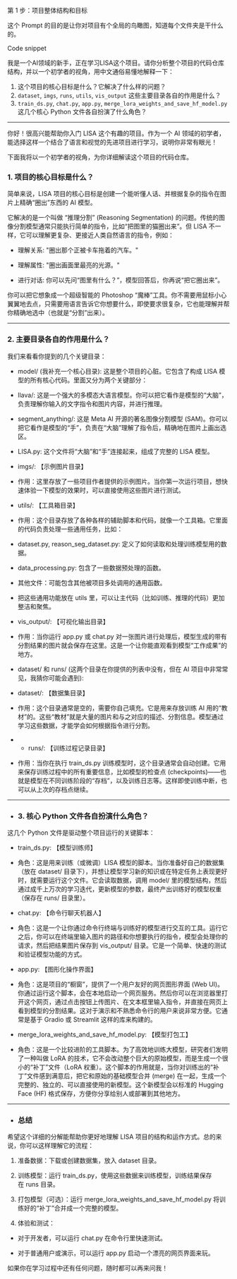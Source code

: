 


第 1 步：项目整体结构和目标

这个 Prompt 的目的是让你对项目有个全局的鸟瞰图，知道每个文件夹是干什么的。

Code snippet


我是一个AI领域的新手，正在学习LISA这个项目。请你分析整个项目的代码仓库结构，并以一个初学者的视角，用中文通俗易懂地解释一下：
1. 这个项目的核心目标是什么？它解决了什么样的问题？
2. `dataset`, `imgs`, `runs`, `utils`, `vis_output` 这些主要目录各自的作用是什么？
3. `train_ds.py`, `chat.py`, `app.py`, `merge_lora_weights_and_save_hf_model.py` 这几个核心 Python 文件各自扮演了什么角色？

---

你好！很高兴能帮助你入门 LISA 这个有趣的项目。作为一个 AI 领域的初学者，能选择这样一个结合了语言和视觉的先进项目进行学习，说明你非常有眼光！

下面我将以一个初学者的视角，为你详细解读这个项目的代码仓库。

### 1. 项目的核心目标是什么？

简单来说，LISA 项目的核心目标是创建一个能听懂人话、并根据复杂的指令在图片上精确“圈出”东西的 AI 模型。

它解决的是一个叫做 “推理分割” (Reasoning Segmentation) 的问题。传统的图像分割模型通常只能执行简单的指令，比如“把图里的猫圈出来”。但 LISA 不一样，它可以理解更复杂、更接近人类自然语言的指令，例如：

- 理解关系: "圈出那个正被卡车拖着的汽车。"

- 理解属性: "圈出画面里最亮的光源。"

- 进行对话: 你可以先问“图里有什么？”，模型回答后，你再说“把它圈出来”。

你可以把它想象成一个超级智能的 Photoshop “魔棒”工具。你不需要用鼠标小心翼翼地去点，只需要用语言告诉它你想要什么，即使要求很复杂，它也能理解并帮你精确地选中（也就是“分割”出来）。

---
### 2. 主要目录各自的作用是什么？

我们来看看你提到的几个关键目录：

- model/ (我补充一个核心目录): 这是整个项目的心脏。它包含了构成 LISA 模型的所有核心代码。里面又分为两个关键部分：

- llava/: 这是一个强大的多模态大语言模型。你可以把它看作是模型的“大脑”，负责理解你输入的文字指令和图片内容，并进行推理。

- segment_anything/: 这是 Meta AI 开源的著名图像分割模型 (SAM)。你可以把它看作是模型的“手”，负责在“大脑”理解了指令后，精确地在图片上画出选区。

- LISA.py: 这个文件将“大脑”和“手”连接起来，组成了完整的 LISA 模型。

- imgs/: 【示例图片目录】

- 作用：这里存放了一些项目作者提供的示例图片。当你第一次运行项目，想快速体验一下模型的效果时，可以直接使用这些图片进行测试。

- utils/: 【工具箱目录】

- 作用：这个目录存放了各种各样的辅助脚本和代码，就像一个工具箱。它里面的代码负责处理一些通用任务，比如：

- dataset.py, reason_seg_dataset.py: 定义了如何读取和处理训练模型用的数据。

- data_processing.py: 包含了一些数据预处理的函数。

- 其他文件：可能包含其他被项目多处调用的通用函数。

- 把这些通用功能放在 utils 里，可以让主代码（比如训练、推理的代码）更加整洁和聚焦。

- vis_output/: 【可视化输出目录】

- 作用：当你运行 app.py 或 chat.py 对一张图片进行处理后，模型生成的带有分割结果的图片就会保存在这里。这是一个让你能直观看到模型“工作成果”的地方。

- dataset/ 和 runs/ (这两个目录在你提供的列表中没有，但在 AI 项目中非常常见，我猜你可能会遇到):

- dataset/: 【数据集目录】

- 作用：这个目录通常是空的，需要你自己填充。它是用来存放训练 AI 用的“教材”的。这些“教材”就是大量的图片和与之对应的描述、分割信息。模型通过学习这些数据，才能学会如何根据指令进行分割。
- - runs/: 【训练过程记录目录】

- 作用：当你在执行 train_ds.py 训练模型时，这个目录通常会自动创建。它用来保存训练过程中的所有重要信息，比如模型的检查点 (checkpoints)——也就是模型在不同训练阶段的“存档”，以及训练日志等。这样即使训练中断，也可以从上次的存档点继续。

---

- ### 3. 核心 Python 文件各自扮演什么角色？

这几个 Python 文件是驱动整个项目运行的关键脚本：

- train_ds.py: 【模型训练师】

- 角色：这是用来训练（或微调）LISA 模型的脚本。当你准备好自己的数据集（放在 dataset/ 目录下），并想让模型学习新的知识或在特定任务上表现更好时，就需要运行这个文件。它会读取数据，调用 model/ 里的模型结构，然后通过成千上万次的学习迭代，更新模型的参数，最终产出训练好的模型权重（保存在 runs/ 目录里）。

- chat.py: 【命令行聊天机器人】

- 角色：这是一个让你通过命令行终端与训练好的模型进行交互的工具。运行它之后，你可以在终端里输入图片的路径和你想要执行的指令，模型会处理你的请求，然后把结果图片保存到 vis_output/ 目录。它是一个简单、快速的测试和验证模型功能的方式。

- app.py: 【图形化操作界面】

- 角色：这是项目的“橱窗”，提供了一个用户友好的网页图形界面 (Web UI)。你通过运行这个脚本，会在本地启动一个网页服务。然后你可以在浏览器里打开这个网页，通过点击按钮上传图片、在文本框里输入指令，并直接在网页上看到模型的分割结果。这对于演示和不熟悉命令行的用户来说非常方便。它通常是基于 Gradio 或 Streamlit 这样的库来构建的。

- merge_lora_weights_and_save_hf_model.py: 【模型打包工】

- 角色：这是一个比较进阶的工具脚本。为了高效地训练大模型，研究者们发明了一种叫做 LoRA 的技术，它不会改动整个巨大的原始模型，而是生成一个很小的“补丁”文件（LoRA 权重）。这个脚本的作用就是，当你对训练出的“补丁”文件感到满意后，把它和原始的基础模型合并 (merge) 在一起，生成一个完整的、独立的、可以直接使用的新模型。这个新模型会以标准的 Hugging Face (HF) 格式保存，方便你分享给别人或部署到其他地方。

---

- ### 总结

希望这个详细的分解能帮助你更好地理解 LISA 项目的结构和运作方式。总的来说，你可以这样理解它的流程：

1. 准备数据：下载或创建数据集，放入 dataset 目录。

2. 训练模型：运行 train_ds.py，使用这些数据来训练模型，训练结果保存在 runs 目录。

3. 打包模型（可选）：运行 merge_lora_weights_and_save_hf_model.py 将训练好的“补丁”合并成一个完整的模型。

4. 体验和测试：

- 对于开发者，可以运行 chat.py 在命令行里快速测试。

- 对于普通用户或演示，可以运行 app.py 启动一个漂亮的网页界面来玩。

如果你在学习过程中还有任何问题，随时都可以再来问我！